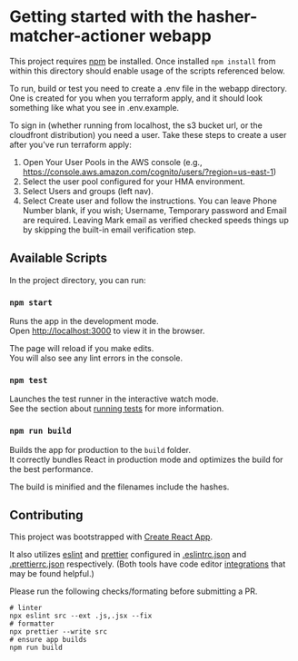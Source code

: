 # Getting started with the hasher-matcher-actioner webapp

This project requires [npm](https://www.npmjs.com/get-npm) be installed. Once installed `npm install` from within this directory should enable usage of the scripts referenced below.

To run, build or test you need to create a .env file in the webapp directory. One is created for you when you terraform apply, and it should look something like what you see in .env.example.

To sign in (whether running from localhost, the s3 bucket url, or the cloudfront distribution) you need a user. Take these steps to create a user after you've run terraform apply:

1. Open Your User Pools in the AWS console (e.g., https://console.aws.amazon.com/cognito/users/?region=us-east-1)
2. Select the user pool configured for your HMA environment.
3. Select Users and groups (left nav).
4. Select Create user and follow the instructions. You can leave Phone Number blank, if you wish; Username, Temporary password and Email are required. Leaving Mark email as verified checked speeds things up by skipping the built-in email verification step.

## Available Scripts

In the project directory, you can run:

### `npm start`

Runs the app in the development mode.\
Open [http://localhost:3000](http://localhost:3000) to view it in the browser.

The page will reload if you make edits.\
You will also see any lint errors in the console.

### `npm test`

Launches the test runner in the interactive watch mode.\
See the section about [running tests](https://facebook.github.io/create-react-app/docs/running-tests) for more information.

### `npm run build`

Builds the app for production to the `build` folder.\
It correctly bundles React in production mode and optimizes the build for the best performance.

The build is minified and the filenames include the hashes.

## Contributing

This project was bootstrapped with [Create React App](https://github.com/facebook/create-react-app).

It also utilizes [eslint](https://eslint.org/) and [prettier](https://prettier.io/) configured in [.eslintrc.json](.eslintrc.json) and [.prettierrc.json](.prettierrc.json) respectively. (Both tools have code editor [integrations](https://prettier.io/docs/en/editors.html) that may be found helpful.)

Please run the following checks/formating before submitting a PR.

```
# linter
npx eslint src --ext .js,.jsx --fix
# formatter
npx prettier --write src
# ensure app builds
npm run build
```
